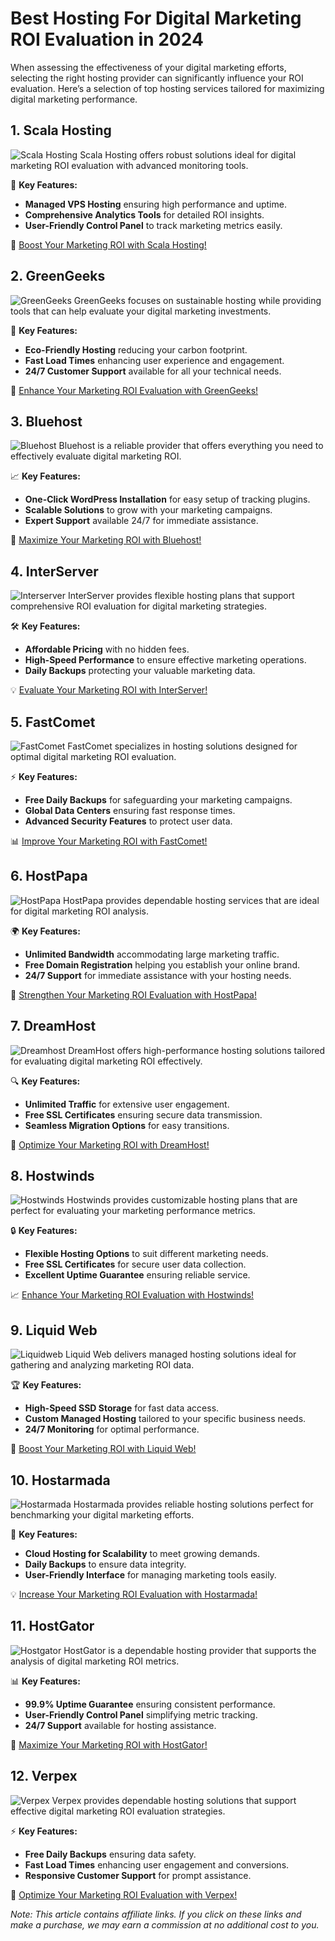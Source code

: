 # Best Hosting For Digital Marketing ROI Evaluation in 2024

When assessing the effectiveness of your digital marketing efforts, selecting the right hosting provider can significantly influence your ROI evaluation. Here’s a selection of top hosting services tailored for maximizing digital marketing performance.

## 1. **Scala Hosting**

![Scala Hosting](https://i.imgur.com/uJ5JIK3.png "Scala Web Hosting")
Scala Hosting offers robust solutions ideal for digital marketing ROI evaluation with advanced monitoring tools.

🔑 **Key Features:**
- **Managed VPS Hosting** ensuring high performance and uptime.
- **Comprehensive Analytics Tools** for detailed ROI insights.
- **User-Friendly Control Panel** to track marketing metrics easily.

🔗 [Boost Your Marketing ROI with Scala Hosting!](https://snipitx.com/scala-jy)

## 2. **GreenGeeks**

![GreenGeeks](https://i.imgur.com/eEwuntu.jpg "GreenGeeks Hosting")
GreenGeeks focuses on sustainable hosting while providing tools that can help evaluate your digital marketing investments.

🌱 **Key Features:**
- **Eco-Friendly Hosting** reducing your carbon footprint.
- **Fast Load Times** enhancing user experience and engagement.
- **24/7 Customer Support** available for all your technical needs.

🌿 [Enhance Your Marketing ROI Evaluation with GreenGeeks!](https://snipitx.com/greengeeks-jy)

## 3. **Bluehost**

![Bluehost](https://i.imgur.com/PasFF9E.jpeg "Bluehost Hosting")
Bluehost is a reliable provider that offers everything you need to effectively evaluate digital marketing ROI.

📈 **Key Features:**
- **One-Click WordPress Installation** for easy setup of tracking plugins.
- **Scalable Solutions** to grow with your marketing campaigns.
- **Expert Support** available 24/7 for immediate assistance.

🚀 [Maximize Your Marketing ROI with Bluehost!](https://snipitx.com/bluehost-jy)

## 4. **InterServer**

![Interserver](https://i.imgur.com/OM5dOEW.jpeg "Interserver Hosting")
InterServer provides flexible hosting plans that support comprehensive ROI evaluation for digital marketing strategies.

🛠️ **Key Features:**
- **Affordable Pricing** with no hidden fees.
- **High-Speed Performance** to ensure effective marketing operations.
- **Daily Backups** protecting your valuable marketing data.

💡 [Evaluate Your Marketing ROI with InterServer!](https://snipitx.com/interserver-jy)

## 5. **FastComet**

![FastComet](https://i.imgur.com/7qgXuWp.png "FastComet Hosting")
FastComet specializes in hosting solutions designed for optimal digital marketing ROI evaluation.

⚡ **Key Features:**
- **Free Daily Backups** for safeguarding your marketing campaigns.
- **Global Data Centers** ensuring fast response times.
- **Advanced Security Features** to protect user data.

📊 [Improve Your Marketing ROI with FastComet!](https://snipitx.com/fastcomet-jy)

## 6. **HostPapa**

![HostPapa](https://i.imgur.com/ouDTkvl.jpeg "HostPapa Hosting")
HostPapa provides dependable hosting services that are ideal for digital marketing ROI analysis.

🌍 **Key Features:**
- **Unlimited Bandwidth** accommodating large marketing traffic.
- **Free Domain Registration** helping you establish your online brand.
- **24/7 Support** for immediate assistance with your hosting needs.

💼 [Strengthen Your Marketing ROI Evaluation with HostPapa!](https://snipitx.com/hostpapa-jy)

## 7. **DreamHost**

![Dreamhost](https://i.imgur.com/rXIg8ip.jpeg "Dreamhost Hosting")
DreamHost offers high-performance hosting solutions tailored for evaluating digital marketing ROI effectively.

🔍 **Key Features:**
- **Unlimited Traffic** for extensive user engagement.
- **Free SSL Certificates** ensuring secure data transmission.
- **Seamless Migration Options** for easy transitions.

🚀 [Optimize Your Marketing ROI with DreamHost!](https://snipitx.com/dreamhost-jy)

## 8. **Hostwinds**

![Hostwinds](https://i.imgur.com/53aSNXx.jpeg "Hostwinds Hosting")
Hostwinds provides customizable hosting plans that are perfect for evaluating your marketing performance metrics.

🔒 **Key Features:**
- **Flexible Hosting Options** to suit different marketing needs.
- **Free SSL Certificates** for secure user data collection.
- **Excellent Uptime Guarantee** ensuring reliable service.

📈 [Enhance Your Marketing ROI Evaluation with Hostwinds!](https://snipitx.com/hostwinds-jy)

## 9. **Liquid Web**

![Liquidweb](https://i.imgur.com/4IvT9SC.jpeg "Liquidweb Hosting")
Liquid Web delivers managed hosting solutions ideal for gathering and analyzing marketing ROI data.

🏆 **Key Features:**
- **High-Speed SSD Storage** for fast data access.
- **Custom Managed Hosting** tailored to your specific business needs.
- **24/7 Monitoring** for optimal performance.

🔗 [Boost Your Marketing ROI with Liquid Web!](https://snipitx.com/liquidweb-jy)

## 10. **Hostarmada**

![Hostarmada](https://i.imgur.com/KFbdf3o.jpeg "Hostarmada Hosting")
Hostarmada provides reliable hosting solutions perfect for benchmarking your digital marketing efforts.

🌟 **Key Features:**
- **Cloud Hosting for Scalability** to meet growing demands.
- **Daily Backups** to ensure data integrity.
- **User-Friendly Interface** for managing marketing tools easily.

💡 [Increase Your Marketing ROI Evaluation with Hostarmada!](https://snipitx.com/hostarmada-jy)

## 11. **HostGator**

![Hostgator](https://i.imgur.com/BcVkH57.jpeg "Hostgator Hosting")
HostGator is a dependable hosting provider that supports the analysis of digital marketing ROI metrics.

📊 **Key Features:**
- **99.9% Uptime Guarantee** ensuring consistent performance.
- **User-Friendly Control Panel** simplifying metric tracking.
- **24/7 Support** available for hosting assistance.

🔗 [Maximize Your Marketing ROI with HostGator!](https://snipitx.com/hostgator-jy)

## 12. **Verpex**

![Verpex](https://i.imgur.com/6x5LhiS.jpeg "Verpex Hosting")
Verpex provides dependable hosting solutions that support effective digital marketing ROI evaluation strategies.

⚡ **Key Features:**
- **Free Daily Backups** ensuring data safety.
- **Fast Load Times** enhancing user engagement and conversions.
- **Responsive Customer Support** for prompt assistance.

🚀 [Optimize Your Marketing ROI Evaluation with Verpex!](https://snipitx.com/verpex-jy)

*Note: This article contains affiliate links. If you click on these links and make a purchase, we may earn a commission at no additional cost to you.*
